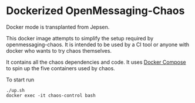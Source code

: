 # Dockerized OpenMessaging-Chaos

Docker mode is transplanted from Jepsen.

This docker image attempts to simplify the setup required by openmessaging-chaos.
It is intended to be used by a CI tool or anyone with docker who wants to try chaos themselves.

It contains all the chaos dependencies and code. It uses [Docker Compose](https://github.com/docker/compose) to spin up the five
containers used by chaos.

To start run

```
./up.sh
docker exec -it chaos-control bash
```
